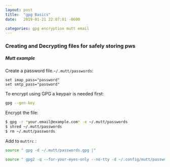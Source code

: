 ```yaml
---
layout: post
title:  "gpg Basics"
date:   2019-01-21 22:07:01 -0600

categories: gpg encryption mutt email
---
```


### Creating and Decrypting files for safely storing pws

##### Mutt example

Create a password file.`~/.mutt/passwords`:

```
set imap_pass="password"
set smtp_pass="password"
```

To encrypt using GPG a keypair is needed first:

```bash
gpg --gen-key
```

Encrypt the file:

```bash
$ gpg -r *your.email@example.com* -e ~/.mutt/passwords
$ shred ~/.mutt/passwords
$ rm ~/.mutt/passwords
```

Add to `muttrc` :

```bash
source " gpg -d ~/.mutt/passwords.gpg |"
```

```bash
source " gpg2 -q --for-your-eyes-only --no-tty -d ~/.config/mutt/passwords.gpg |"
```
